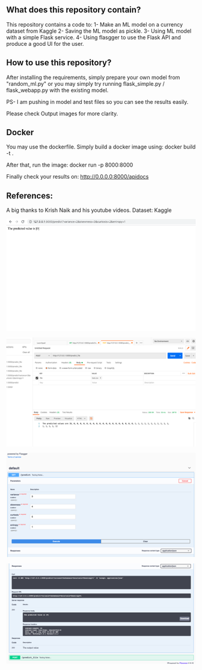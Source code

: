 ## What does this repository contain?
This repository contains a code to:
	1- Make an ML model on a currency dataset from Kaggle
	2- Saving the ML model as pickle.
	3- Using ML model with a simple Flask service.
	4- Using flasgger to use the Flask API and produce a good UI for the user.


## How to use this repository?
After installing the requirements, simply prepare your own model from "random_ml.py"
or you may simply try running flask_simple.py / flask_webapp.py with the existing model.

PS- I am pushing in model and test files so you can see the results easily.

Please check Output images for more clarity.

## Docker
You may use the dockerfile.
Simply build a docker image using:
	docker build -t <name of img> .

After that, run the image:
	docker run -p 8000:8000 <name of img>

Finally check your results on:
	http://0.0.0.0:8000/apidocs


## References:
A big thanks to Krish Naik and his youtube videos.
Dataset: Kaggle

![alt text](https://github.com/shivekchhabra/Flask-API/blob/master/Outputs/flask-api.png)

![alt text](https://github.com/shivekchhabra/Flask-API/blob/master/Outputs/postman.png)

![alt text](https://github.com/shivekchhabra/Flask-API/blob/master/Outputs/flasgger1.png)

![alt text](https://github.com/shivekchhabra/Flask-API/blob/master/Outputs/flasgger2.png)


